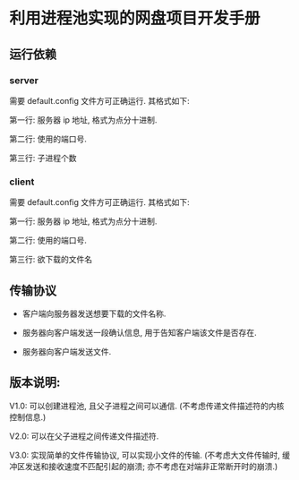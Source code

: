 # 利用进程池实现的网盘项目开发手册

## 运行依赖

### server

需要 default.config 文件方可正确运行. 其格式如下:

第一行: 服务器 ip 地址, 格式为点分十进制.

第二行: 使用的端口号.

第三行: 子进程个数

### client

需要 default.config 文件方可正确运行. 其格式如下:

第一行: 服务器 ip 地址, 格式为点分十进制.

第二行: 使用的端口号.

第三行: 欲下载的文件名

## 传输协议

* 客户端向服务器发送想要下载的文件名称.

* 服务器向客户端发送一段确认信息, 用于告知客户端该文件是否存在.

* 服务器向客户端发送文件.

## 版本说明:

V1.0: 可以创建进程池, 且父子进程之间可以通信. (不考虑传递文件描述符的内核控制信息.)

V2.0: 可以在父子进程之间传递文件描述符.

V3.0: 实现简单的文件传输协议, 可以实现小文件的传输. (不考虑大文件传输时, 缓冲区发送和接收速度不匹配引起的崩溃; 亦不考虑在对端非正常断开时的崩溃.)